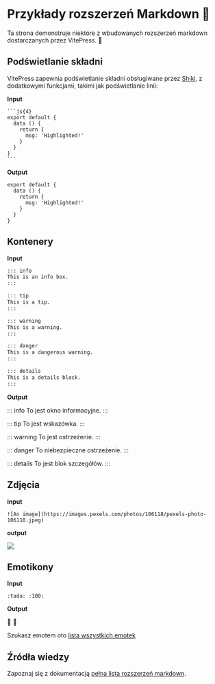 # Przykłady rozszerzeń Markdown 💜

Ta strona demonstruje niektóre z wbudowanych rozszerzeń markdown dostarczanych przez VitePress. 🚀

## Podświetlanie składni

VitePress zapewnia podświetlanie składni obsługiwane przez [Shiki](https://github.com/shikijs/shiki), z dodatkowymi funkcjami, takimi jak podświetlanie linii:

**Input**

````
```js{4}
export default {
  data () {
    return {
      msg: 'Highlighted!'
    }
  }
}
```
````

**Output**

```js{4}
export default {
  data () {
    return {
      msg: 'Highlighted!'
    }
  }
}
```

## Kontenery 

**Input**

```md
::: info
This is an info box.
:::

::: tip
This is a tip.
:::

::: warning
This is a warning.
:::

::: danger
This is a dangerous warning.
:::

::: details
This is a details block.
:::
```

**Output**

::: info
To jest okno informacyjne.
:::

::: tip
To jest wskazówka.
:::

::: warning
To jest ostrzeżenie.
:::

::: danger
To niebezpieczne ostrzeżenie.
:::

::: details
To jest blok szczegółów.
:::

## Zdjęcia

**input**

```
![An image](https://images.pexels.com/photos/106118/pexels-photo-106118.jpeg)
```

**output**

![](https://images.pexels.com/photos/106118/pexels-photo-106118.jpeg)


## Emotikony

**Input**

```
:tada: :100:
```

**Output**

🎉 💯

Szukasz emotem oto [lista wszystkich emotek](https://github.com/markdown-it/markdown-it-emoji/blob/master/lib/data/full.json) 

## Źródła wiedzy

Zapoznaj się z dokumentacją [pełna lista rozszerzeń markdown](https://vitepress.dev/guide/markdown).
